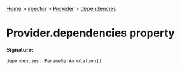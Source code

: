 [Home](./index) &gt; [injector](./injector.md) &gt; [Provider](./injector.provider.md) &gt; [dependencies](./injector.provider.dependencies.md)

# Provider.dependencies property


**Signature:**
```javascript
dependencies: ParameterAnnotation[]
```
